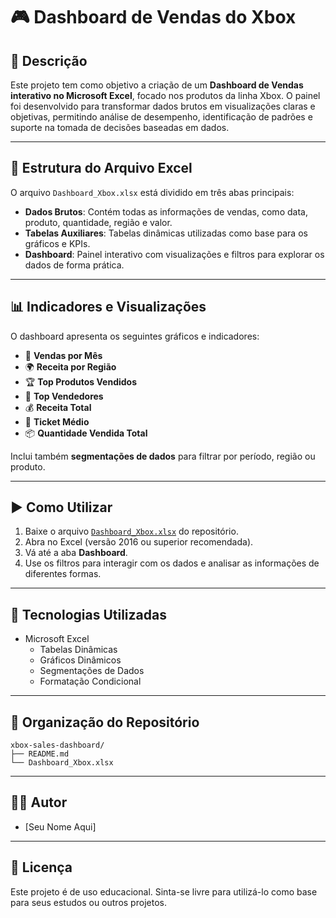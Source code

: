# 🎮 Dashboard de Vendas do Xbox

## 📌 Descrição

Este projeto tem como objetivo a criação de um **Dashboard de Vendas interativo no Microsoft Excel**, focado nos produtos da linha Xbox. O painel foi desenvolvido para transformar dados brutos em visualizações claras e objetivas, permitindo análise de desempenho, identificação de padrões e suporte na tomada de decisões baseadas em dados.

---

## 📁 Estrutura do Arquivo Excel

O arquivo `Dashboard_Xbox.xlsx` está dividido em três abas principais:

- **Dados Brutos**: Contém todas as informações de vendas, como data, produto, quantidade, região e valor.
- **Tabelas Auxiliares**: Tabelas dinâmicas utilizadas como base para os gráficos e KPIs.
- **Dashboard**: Painel interativo com visualizações e filtros para explorar os dados de forma prática.

---

## 📊 Indicadores e Visualizações

O dashboard apresenta os seguintes gráficos e indicadores:

- 📅 **Vendas por Mês**
- 🌍 **Receita por Região**
- 🏆 **Top Produtos Vendidos**
- 👤 **Top Vendedores**
- 💰 **Receita Total**
- 🎯 **Ticket Médio**
- 📦 **Quantidade Vendida Total**

Inclui também **segmentações de dados** para filtrar por período, região ou produto.

---

## ▶️ Como Utilizar

1. Baixe o arquivo [`Dashboard_Xbox.xlsx`](Dashboard_Xbox.xlsx) do repositório.
2. Abra no Excel (versão 2016 ou superior recomendada).
3. Vá até a aba **Dashboard**.
4. Use os filtros para interagir com os dados e analisar as informações de diferentes formas.

---

## 🧪 Tecnologias Utilizadas

- Microsoft Excel
  - Tabelas Dinâmicas
  - Gráficos Dinâmicos
  - Segmentações de Dados
  - Formatação Condicional

---

## 📂 Organização do Repositório

```
xbox-sales-dashboard/
├── README.md
└── Dashboard_Xbox.xlsx
```

---

## 👨‍💻 Autor

- [Seu Nome Aqui]

---

## 📎 Licença

Este projeto é de uso educacional. Sinta-se livre para utilizá-lo como base para seus estudos ou outros projetos.
